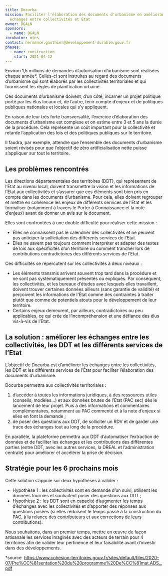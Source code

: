 ```yaml
---
title: Docurba
mission: Faciliter l'élaboration des documents d'urbanisme en améliorant les
  échanges entre collectivités et Etat
owner: DGALN
sponsors:
  - name: DGALN
incubator: mtes
contact: hermance.gauthier@developpement-durable.gouv.fr
phases:
  - name: construction
    start: 2021-04-12
---
```

Environ 1,5 millions de demandes d’autorisation d’urbanisme sont réalisées chaque année*. Celles-ci sont instruites au regard des documents d’urbanisme qui sont élaborés par les collectivités territoriales et qui fournissent les règles de planification urbaine.

Ces documents d’urbanisme doivent, d’un côté, incarner un projet politique porté par les élus locaux et, de l’autre, tenir compte d’enjeux et de politiques publiques nationales et locales qui s’y appliquent. 

En raison de leur très forte transversalité, l’exercice d’élaboration des documents d’urbanisme est complexe et on estime entre 3 et 5 ans la durée de la procédure. Cela représente un coût important pour la collectivité et retarde l’application des lois et des politiques publiques sur le territoire. 

Il faudra, par exemple, attendre que l’ensemble des documents d’urbanisme soient révisés pour que l’objectif de zéro artificialisation nette puisse s’appliquer sur tout le territoire. 

## Les problèmes rencontrés 

Les directions départementales des territoires (DDT), qui représentent de l’État au niveau local, doivent transmettre la vision et les informations de l’Etat aux collectivités et s’assurer que ces éléments sont bien pris en compte dans les documents d’urbanisme. Pour cela, elles doivent regrouper et mettre en cohérence les enjeux de différents services de l’Etat et les formaliser (notamment à travers le Porter à Connaissance et la note d’enjeux) avant de donner un avis sur le document. 

Elles sont confrontées à une double difficulté pour réaliser cette mission : 

* Elles ne connaissent pas le calendrier des collectivités et ne peuvent pas anticiper la sollicitation des différents services de l’Etat. 
* Elles ne savent pas toujours comment interpréter et adapter des textes de lois aux spécificités d’un territoire ou comment trancher lors de contributions contradictoires des différents services de l’Etat. 

Ces difficultés se répercutent sur les collectivités à deux niveaux : 

* Les éléments transmis arrivent souvent trop tard dans la procédure et ne sont pas systématiquement présentés ou expliqués. Par conséquent, les collectivités, et les bureaux d’études avec lesquels elles travaillent, doivent trouver certaines données ailleurs (sans garantie de validité) et perçoivent les informations de l'État comme des contraintes à traiter plutôt que comme de potentiels atouts pour le développement de leur territoire.
* Certains enjeux demeurent, par ailleurs, contradictoires ou peu applicables, ce qui crée de l’incompréhension et une défiance des élus vis-à-vis de l’État.

## La solution : améliorer les échanges entre les collectivités, les DDT et les différents services de l’Etat

L’objectif de Docurba est d’améliorer les échanges entre les collectivités, les DDT et les différents services de l’État pour faciliter l’élaboration des documents d’urbanisme.

Docurba permettra aux collectivités territoriales :

1. d’accéder à toutes les informations juridiques, à des ressources utiles (conseils, modèles...) et aux données brutes de l’Etat (PAC sec) dès le lancement de leur projet. Puis à des informations et commentaires complémentaires, notamment au PAC commenté et à la note d’enjeux si elles en font la demande ;
2. de poser des questions aux DDT, de solliciter un RDV et de garder une trace des échanges tout au long de la procédure.

En parallèle, la plateforme permettra aux DDT d’automatiser l’extraction de données et de faciliter les échanges et les contributions des différentes parties (entre DDT, avec les autres services, la DREAL et l’administration centrale) pour améliorer et accélérer la prise de décision.

## Stratégie pour les 6 prochains mois

Cette solution s’appuie sur deux hypothèses à valider :

* Hypothèse 1 : les collectivités sont en demande d’un suivi, utilisent les données fournies et souhaitent poser des questions aux DDT ;
* Hypothèse 2 : les DDT sont en capacité d’augmenter les temps d’échanges avec les collectivités et d’apporter des réponses aux questions posées (si elles réduisent le temps passé à la construction du PAC, à la relance des contributeurs et aux corrections de leurs contributions). 

Nous souhaitons, dans un premier temps, mettre en œuvre de façon artisanale les services imaginés avec des acteurs de terrain pour 4 territoires afin de valider leur pertinence et leur faisabilité avant d’investir dans des développements.

\*source  https://www.cohesion-territoires.gouv.fr/sites/default/files/2020-07/Pre%CC%81sentation%20du%20programme%20De%CC%81mat.ADS_.pdf